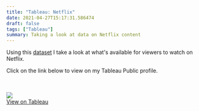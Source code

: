```yaml
---
title: "Tableau: Netflix"
date: 2021-04-27T15:17:31.586474
draft: false
tags: ["Tableau"]
summary: Taking a look at data on Netflix content
---
```


Using this [dataset](https://public.tableau.com/s/sites/default/files/media/netflix_titles.xlsx) I take a look at what's available for viewers to watch on Netflix.

Click on the link below to view on my Tableau Public profile.
<br>
<br>
<br>

<div class = "container">
  <a href = "https://public.tableau.com/profile/matt2092#!/vizhome/Netflix_Dashboard_16196390325140/NetflixDashboard">
    <img src="Netflix_Dashboard_Screenshot.png">
      <div class = "overlay">
        <div class = "text" >View on Tableau</div>
      </div>
  </a>
</div>
